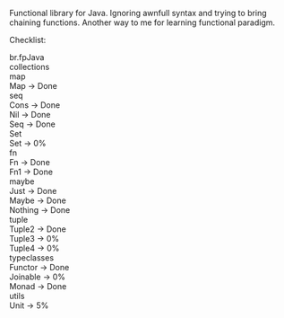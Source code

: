 Functional library for Java.
Ignoring awnfull syntax and trying to bring chaining functions.
Another way to me for learning functional paradigm.

Checklist:

br.fpJava <br/>
  collections <br/>
    map <br/>
      Map -> Done <br/>
    seq <br/>
      Cons -> Done <br/>
      Nil -> Done <br/>
      Seq -> Done <br/>
    Set <br/>
      Set -> 0% <br/>
  fn <br/>
    Fn -> Done <br/>
    Fn1 -> Done <br/>
  maybe <br/>
    Just -> Done <br/>
    Maybe -> Done <br/>
    Nothing -> Done <br/>
  tuple <br/>
    Tuple2 -> Done <br/>
    Tuple3 -> 0% <br/>
    Tuple4 -> 0% <br/>
  typeclasses <br/>
    Functor -> Done <br/>
    Joinable -> 0% <br/>
    Monad -> Done <br/>
  utils <br/>
    Unit -> 5% <br/>
